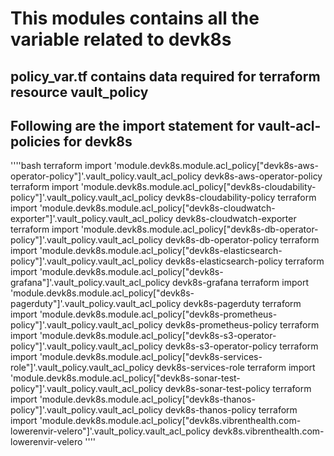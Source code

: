 # This modules contains all the variable related to devk8s
## policy_var.tf contains data required for terraform resource vault_policy
## Following are the import statement for vault-acl-policies for devk8s
''''bash
terraform import 'module.devk8s.module.acl_policy["devk8s-aws-operator-policy"]'.vault_policy.vault_acl_policy devk8s-aws-operator-policy
terraform import 'module.devk8s.module.acl_policy["devk8s-cloudability-policy"]'.vault_policy.vault_acl_policy devk8s-cloudability-policy
terraform import 'module.devk8s.module.acl_policy["devk8s-cloudwatch-exporter"]'.vault_policy.vault_acl_policy devk8s-cloudwatch-exporter
terraform import 'module.devk8s.module.acl_policy["devk8s-db-operator-policy"]'.vault_policy.vault_acl_policy devk8s-db-operator-policy
terraform import 'module.devk8s.module.acl_policy["devk8s-elasticsearch-policy"]'.vault_policy.vault_acl_policy devk8s-elasticsearch-policy
terraform import 'module.devk8s.module.acl_policy["devk8s-grafana"]'.vault_policy.vault_acl_policy devk8s-grafana
terraform import 'module.devk8s.module.acl_policy["devk8s-pagerduty"]'.vault_policy.vault_acl_policy devk8s-pagerduty
terraform import 'module.devk8s.module.acl_policy["devk8s-prometheus-policy"]'.vault_policy.vault_acl_policy devk8s-prometheus-policy
terraform import 'module.devk8s.module.acl_policy["devk8s-s3-operator-policy"]'.vault_policy.vault_acl_policy devk8s-s3-operator-policy
terraform import 'module.devk8s.module.acl_policy["devk8s-services-role"]'.vault_policy.vault_acl_policy devk8s-services-role
terraform import 'module.devk8s.module.acl_policy["devk8s-sonar-test-policy"]'.vault_policy.vault_acl_policy devk8s-sonar-test-policy
terraform import 'module.devk8s.module.acl_policy["devk8s-thanos-policy"]'.vault_policy.vault_acl_policy devk8s-thanos-policy
terraform import 'module.devk8s.module.acl_policy["devk8s.vibrenthealth.com-lowerenvir-velero"]'.vault_policy.vault_acl_policy devk8s.vibrenthealth.com-lowerenvir-velero 
''''
